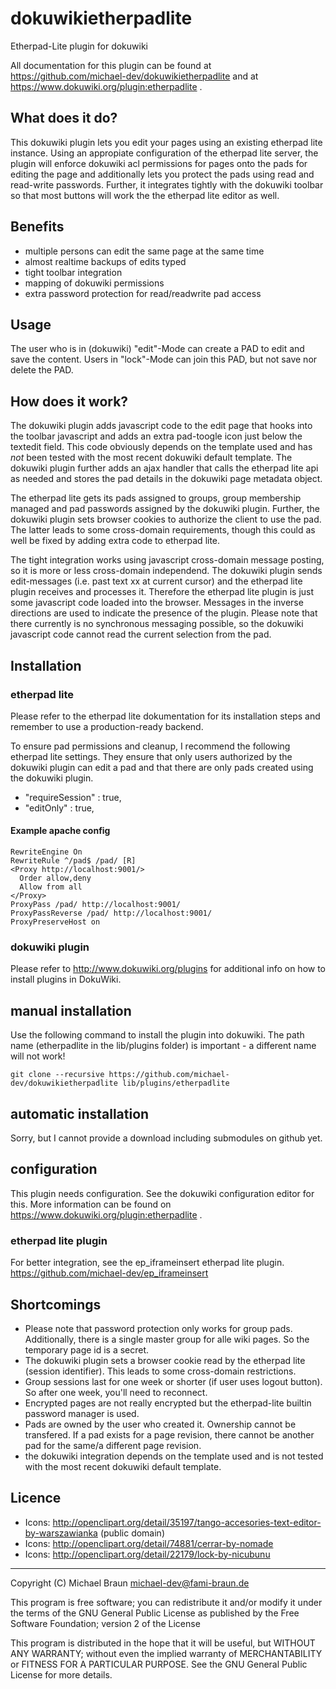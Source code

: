 dokuwikietherpadlite
====================

Etherpad-Lite plugin for dokuwiki

All documentation for this plugin can be found at https://github.com/michael-dev/dokuwikietherpadlite and at https://www.dokuwiki.org/plugin:etherpadlite .

What does it do?
----------------

This dokuwiki plugin lets you edit your pages using an existing etherpad lite instance. Using an appropiate configuration of the etherpad lite server, the plugin will enforce dokuwiki acl permissions for pages onto the pads for editing the page and additionally lets you protect the pads using read and read-write passwords. Further, it integrates tightly with the dokuwiki toolbar so that most buttons will work the the etherpad lite editor as well.

Benefits
--------

* multiple persons can edit the same page at the same time
* almost realtime backups of edits typed
* tight toolbar integration
* mapping of dokuwiki permissions
* extra password protection for read/readwrite pad access

Usage
-----

The user who is in (dokuwiki) "edit"-Mode can create a PAD to edit and save the content. Users in "lock"-Mode can join this PAD, but not save nor delete the PAD.

How does it work?
-----------------

The dokuwiki plugin adds javascript code to the edit page that hooks into the toolbar javascript and adds an extra pad-toogle icon just below the textedit field. This code obviously depends on the template used and has *not* been tested with the most recent dokuwiki default template. The dokuwiki plugin further adds an ajax handler that calls the etherpad lite api as needed and stores the pad details in the dokuwiki page metadata object.

The etherpad lite gets its pads assigned to groups, group membership managed and pad passwords assigned by the dokuwiki plugin. Further, the dokuwiki plugin sets browser cookies to authorize the client to use the pad. The latter leads to some cross-domain requirements, though this could as well be fixed by adding extra code to etherpad lite.

The tight integration works using javascript cross-domain message posting, so it is more or less cross-domain independend. The dokuwiki plugin sends edit-messages (i.e. past text xx at current cursor) and the etherpad lite plugin receives and processes it. Therefore the etherpad lite plugin is just some javascript code loaded into the browser. Messages in the inverse directions are used to indicate the presence of the plugin. Please note that there currently is no synchronous messaging possible, so the dokuwiki javascript code cannot read the current selection from the pad.

Installation
------------
### etherpad lite ###

Please refer to the etherpad lite dokumentation for its installation steps and remember to use a production-ready backend.

To ensure pad permissions and cleanup, I recommend the following etherpad lite settings. They ensure that only users authorized by the dokuwiki plugin can edit a pad and that there are only pads created using the dokuwiki plugin.
* "requireSession" : true,
* "editOnly" : true,

#### Example apache config ####

    RewriteEngine On
    RewriteRule ^/pad$ /pad/ [R]
    <Proxy http://localhost:9001/>
      Order allow,deny
      Allow from all
    </Proxy>
    ProxyPass /pad/ http://localhost:9001/
    ProxyPassReverse /pad/ http://localhost:9001/
    ProxyPreserveHost on

### dokuwiki plugin ###

Please refer to http://www.dokuwiki.org/plugins for additional info
on how to install plugins in DokuWiki.

## manual installation ##

Use the following command to install the plugin into dokuwiki. The path name (etherpadlite in the lib/plugins folder) is important - a different name will not work!
```
git clone --recursive https://github.com/michael-dev/dokuwikietherpadlite lib/plugins/etherpadlite
```

## automatic installation ##

Sorry, but I cannot provide a download including submodules on github yet.

## configuration ##

This plugin needs configuration. See the dokuwiki configuration editor for this. More information can be found on https://www.dokuwiki.org/plugin:etherpadlite .

### etherpad lite plugin ###

For better integration, see the ep\_iframeinsert etherpad lite plugin.
https://github.com/michael-dev/ep_iframeinsert

Shortcomings
------------

* Please note that password protection only works for group pads. Additionally, there is a single master group for alle wiki pages. So the temporary page id is a secret.
* The dokuwiki plugin sets a browser cookie read by the etherpad lite (session identifier). This leads to some cross-domain restrictions.
* Group sessions last for one week or shorter (if user uses logout button). So after one week, you'll need to reconnect.
* Encrypted pages are not really encrypted but the etherpad-lite builtin password manager is used.
* Pads are owned by the user who created it. Ownership cannot be transfered. If a pad exists for a page revision, there cannot be another pad for the same/a different page revision.
* the dokuwiki integration depends on the template used and is not tested with the most recent dokuwiki default template.

Licence
-----------
* Icons: http://openclipart.org/detail/35197/tango-accesories-text-editor-by-warszawianka (public domain)
* Icons: http://openclipart.org/detail/74881/cerrar-by-nomade
* Icons: http://openclipart.org/detail/22179/lock-by-nicubunu

----
Copyright (C) Michael Braun <michael-dev@fami-braun.de>

This program is free software; you can redistribute it and/or modify
it under the terms of the GNU General Public License as published by
the Free Software Foundation; version 2 of the License

This program is distributed in the hope that it will be useful,
but WITHOUT ANY WARRANTY; without even the implied warranty of
MERCHANTABILITY or FITNESS FOR A PARTICULAR PURPOSE.  See the
GNU General Public License for more details.

